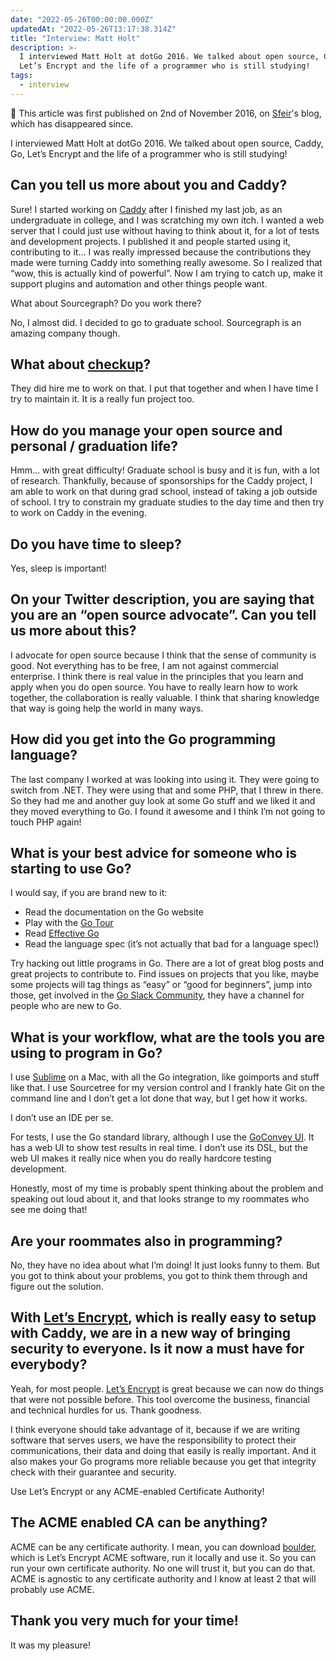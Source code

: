 ```yaml
---
date: "2022-05-26T00:00:00.000Z"
updatedAt: "2022-05-26T13:17:38.314Z"
title: "Interview: Matt Holt"
description: >-
  I interviewed Matt Holt at dotGo 2016. We talked about open source, Caddy, Go,
  Let’s Encrypt and the life of a programmer who is still studying!
tags:
  - interview
---
```


📢 This article was first published on 2nd of November 2016, on [Sfeir](https://www.sfeir.com/en/)'s blog, which has disappeared since.

I interviewed Matt Holt at dotGo 2016. We talked about open source, Caddy, Go, Let’s Encrypt and the life of a programmer who is still studying!

## Can you tell us more about you and Caddy?

Sure! I started working on [Caddy](https://caddyserver.com/) after I finished my last job, as an undergraduate in college, and I was scratching my own itch. I wanted a web server that I could just use without having to think about it, for a lot of tests and development projects. I published it and people started using it, contributing to it… I was really impressed because the contributions they made were turning Caddy into something really awesome. So I realized that “wow, this is actually kind of powerful”. Now I am trying to catch up, make it support plugins and automation and other things people want.

What about Sourcegraph? Do you work there?

No, I almost did. I decided to go to graduate school. Sourcegraph is an amazing company though.

## What about [checkup](https://sourcegraph.github.io/checkup/)?

They did hire me to work on that. I put that together and when I have time I try to maintain it. It is a really fun project too.

## How do you manage your open source and personal / graduation life?

Hmm… with great difficulty! Graduate school is busy and it is fun, with a lot of research. Thankfully, because of sponsorships for the Caddy project, I am able to work on that during grad school, instead of taking a job outside of school. I try to constrain my graduate studies to the day time and then try to work on Caddy in the evening.

## Do you have time to sleep?

Yes, sleep is important!

## On your Twitter description, you are saying that you are an “open source advocate”. Can you tell us more about this?

I advocate for open source because I think that the sense of community is good. Not everything has to be free, I am not against commercial enterprise. I think there is real value in the principles that you learn and apply when you do open source. You have to really learn how to work together, the collaboration is really valuable. I think that sharing knowledge that way is going help the world in many ways.

## How did you get into the Go programming language?

The last company I worked at was looking into using it. They were going to switch from .NET. They were using that and some PHP, that I threw in there. So they had me and another guy look at some Go stuff and we liked it and they moved everything to Go. I found it awesome and I think I’m not going to touch PHP again!

## What is your best advice for someone who is starting to use Go?

I would say, if you are brand new to it:

- Read the documentation on the Go website
- Play with the [Go Tour](https://tour.golang.org/)
- Read [Effective Go](https://golang.org/doc/effective_go.html)
- Read the language spec (it’s not actually that bad for a language spec!)

Try hacking out little programs in Go. There are a lot of great blog posts and great projects to contribute to. Find issues on projects that you like, maybe some projects will tag things as “easy” or “good for beginners”, jump into those, get involved in the [Go Slack Community](https://blog.gopheracademy.com/gophers-slack-community/), they have a channel for people who are new to Go.

## What is your workflow, what are the tools you are using to program in Go?

I use [Sublime](https://www.sublimetext.com/) on a Mac, with all the Go integration, like goimports and stuff like that. I use Sourcetree for my version control and I frankly hate Git on the command line and I don’t get a lot done that way, but I get how it works.

I don’t use an IDE per se.

For tests, I use the Go standard library, although I use the [GoConvey UI](https://github.com/smartystreets/goconvey). It has a web UI to show test results in real time. I don’t use its DSL, but the web UI makes it really nice when you do really hardcore testing development.

Honestly, most of my time is probably spent thinking about the problem and speaking out loud about it, and that looks strange to my roommates who see me doing that!

## Are your roommates also in programming?

No, they have no idea about what I’m doing! It just looks funny to them. But you got to think about your problems, you got to think them through and figure out the solution.

## With [Let’s Encrypt](https://letsencrypt.org/), which is really easy to setup with Caddy, we are in a new way of bringing security to everyone. Is it now a must have for everybody?

Yeah, for most people. [Let’s Encrypt](https://letsencrypt.org/) is great because we can now do things that were not possible before. This tool overcome the business, financial and technical hurdles for us. Thank goodness.

I think everyone should take advantage of it, because if we are writing software that serves users, we have the responsibility to protect their communications, their data and doing that easily is really important. And it also makes your Go programs more reliable because you get that integrity check with their guarantee and security.

Use Let’s Encrypt or any ACME-enabled Certificate Authority!

## The ACME enabled CA can be anything?

ACME can be any certificate authority. I mean, you can download [boulder](https://github.com/letsencrypt/boulder), which is Let’s Encrypt ACME software, run it locally and use it. So you can run your own certificate authority. No one will trust it, but you can do that. ACME is agnostic to any certificate authority and I know at least 2 that will probably use ACME.

## Thank you very much for your time!

It was my pleasure!
